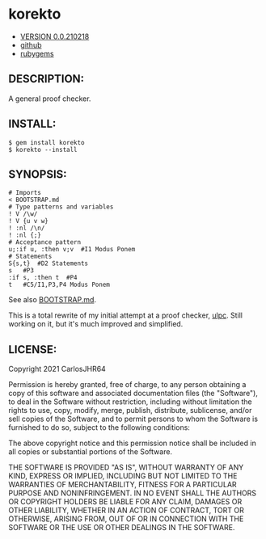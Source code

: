# korekto

* [VERSION 0.0.210218](https://github.com/carlosjhr64/korekto/releases)
* [github](https://www.github.com/carlosjhr64/korekto)
* [rubygems](https://rubygems.org/gems/korekto)

## DESCRIPTION:

A general proof checker.

## INSTALL:
```shell
$ gem install korekto
$ korekto --install
```
## SYNOPSIS:
```korekto
# Imports
< BOOTSTRAP.md
# Type patterns and variables
! V /\w/
! V {u v w}
! :nl /\n/
! :nl {;}
# Acceptance pattern
u;:if u, :then v;v	#I1 Modus Ponem
# Statements
S{s,t}	#D2 Statements
s	#P3
:if s, :then t	#P4
t	#C5/I1,P3,P4 Modus Ponem
```
See also [BOOTSTRAP.md](BOOTSTRAP.md).

This is a total rewrite of my initial attempt at a proof checker, [ulpc](https://www.github.com/carlosjhr64/ulpc).
Still working on it, but it's much improved and simplified.

## LICENSE:

Copyright 2021 CarlosJHR64

Permission is hereby granted, free of charge,
to any person obtaining a copy of this software and
associated documentation files (the "Software"),
to deal in the Software without restriction,
including without limitation the rights
to use, copy, modify, merge, publish, distribute, sublicense, and/or sell
copies of the Software, and
to permit persons to whom the Software is furnished to do so,
subject to the following conditions:

The above copyright notice and this permission notice
shall be included in all copies or substantial portions of the Software.

THE SOFTWARE IS PROVIDED "AS IS",
WITHOUT WARRANTY OF ANY KIND, EXPRESS OR IMPLIED,
INCLUDING BUT NOT LIMITED TO THE WARRANTIES OF MERCHANTABILITY,
FITNESS FOR A PARTICULAR PURPOSE AND NONINFRINGEMENT.
IN NO EVENT SHALL THE AUTHORS OR COPYRIGHT HOLDERS BE LIABLE FOR ANY CLAIM,
DAMAGES OR OTHER LIABILITY, WHETHER IN AN ACTION OF CONTRACT,
TORT OR OTHERWISE, ARISING FROM, OUT OF OR IN CONNECTION WITH
THE SOFTWARE OR THE USE OR OTHER DEALINGS IN THE SOFTWARE.
